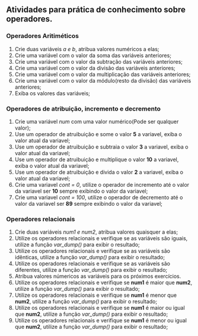 ## Atividades para prática de conhecimento sobre operadores.

### Operadores Aritiméticos

1. Crie duas variáveis *a e b*, atribua valores numéricos a elas;
2. Crie uma variável com o valor da soma das variáveis anteriores;
3. Crie uma variável com o valor da subtração das variáveis anteriores;
4. Crie uma variável com o valor da divisão das variáveis anteriores;
5. Crie uma variável com o valor da multiplicação das variáveis anteriores;
6. Crie uma variável com o valor da módulo(resto da divisão) das variáveis anteriores;
7. Exiba os valores das variáveis;

### Operadores de atribuição, incremento e decremento

1. Crie uma variável *num* com uma valor numérico(Pode ser qualquer valor);
2. Use um operador de atruibuição e some o valor **5** a variavel, exiba o valor atual da variavel;
3. Use um operador de atruibuição e subtraia o valor **3** a variavel, exiba o valor atual da variavel;
4. Use um operador de atruibuição e multiplique o valor **10** a variavel, exiba o valor atual da variavel;
5. Use um operador de atruibuição e divida o valor **2** a variavel, exiba o valor atual da variavel;
6. Crie uma variavel *cont = 0*, utilize o operador de incremento até o valor da variavel ser **10** sempre exibindo o valor da variavel;
7. Crie uma variavel *cont = 100*, utilize o operador de decremento até o valor da variavel ser **89** sempre exibindo o valor da variavel;

### Operadores relacionais

1. Crie duas variáveis *num1 e num2*, atribua valores quaisquer a elas;
2. Utilize os operadores relacionais e verifique se as variáveis são iguais, utilize a função *var_dump()* para exibir o resultado; 
3. Utilize os operadores relacionais e verifique se as variáveis são idênticas, utilize a função *var_dump()* para exibir o resultado; 
4. Utilize os operadores relacionais e verifique se as variáveis são diferentes, utilize a função *var_dump()* para exibir o resultado;
5. Atribua valores númericos as variáveis para os próximos exercícios.
6. Utilize os operadores relacionais e verifique se **num1** é maior que **num2**, utilize a função *var_dump()* para exibir o resultado;
7. Utilize os operadores relacionais e verifique se **num1** é menor que **num2**, utilize a função *var_dump()* para exibir o resultado;
8. Utilize os operadores relacionais e verifique se **num1** é maior ou igual que **num2**, utilize a função *var_dump()* para exibir o resultado;
9. Utilize os operadores relacionais e verifique se **num1** é menor ou igual que **num2**, utilize a função *var_dump()* para exibir o resultado;